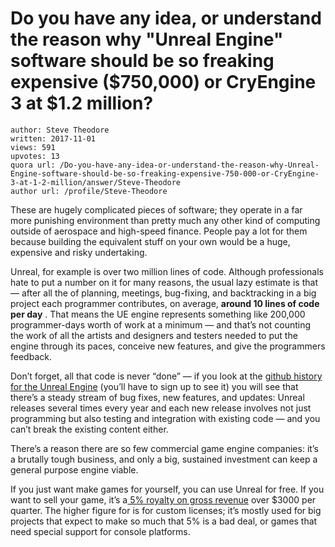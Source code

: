 # Do you have any idea, or understand the reason why "Unreal Engine" software should be so freaking expensive ($750,000) or CryEngine 3 at $1.2 million?

	author: Steve Theodore
	written: 2017-11-01
	views: 591
	upvotes: 13
	quora url: /Do-you-have-any-idea-or-understand-the-reason-why-Unreal-Engine-software-should-be-so-freaking-expensive-750-000-or-CryEngine-3-at-1-2-million/answer/Steve-Theodore
	author url: /profile/Steve-Theodore


These are hugely complicated pieces of software; they operate in a far more punishing environment than pretty much any other kind of computing outside of aerospace and high-speed finance. People pay a lot for them because building the equivalent stuff on your own would be a huge, expensive and risky undertaking.

Unreal, for example is over two million lines of code. Although professionals hate to put a number on it for many reasons, the usual lazy estimate is that — after all the of planning, meetings, bug-fixing, and backtracking in a big project each programmer contributes, on average, __around 10 lines of code per day__ . That means the UE engine represents something like 200,000 programmer-days worth of work at a minimum — and that’s not counting the work of all the artists and designers and testers needed to put the engine through its paces, conceive new features, and give the programmers feedback.

Don’t forget, all that code is never “done” — if you look at the [github history for the Unreal Engine](https://www.unrealengine.com/en-US/ue4-on-github) (you’ll have to sign up to see it) you will see that there’s a steady stream of bug fixes, new features, and updates: Unreal releases several times every year and each new release involves not just programming but also testing and integration with existing code — and you can’t break the existing content either.

There’s a reason there are so few commercial game engine companies: it’s a brutally tough business, and only a big, sustained investment can keep a general purpose engine viable.

If you just want make games for yourself, you can use Unreal for free. If you want to sell your game, it’s a[ 5% royalty on gross revenue](https://www.unrealengine.com/en-US/custom-licensing) over $3000 per quarter. The higher figure for is for custom licenses; it’s mostly used for big projects that expect to make so much that 5% is a bad deal, or games that need special support for console platforms.

